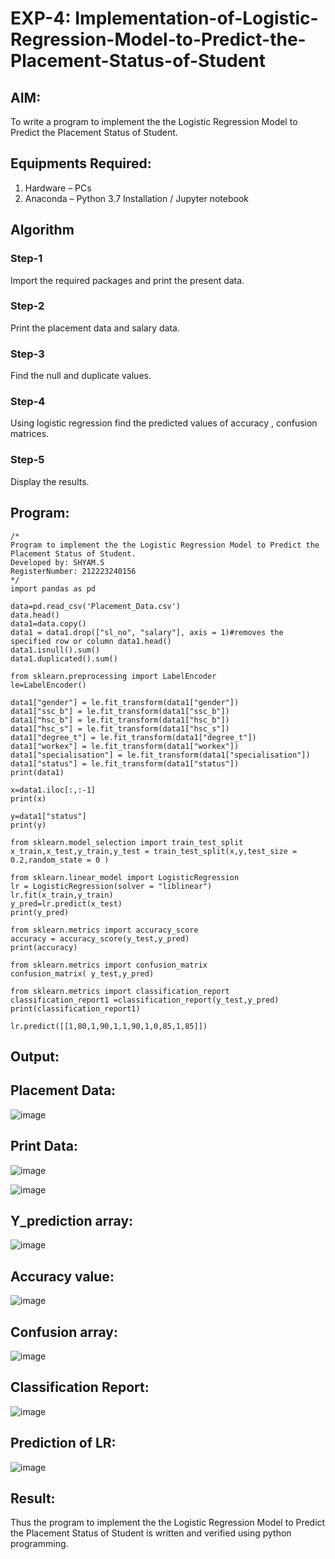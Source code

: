 # EXP-4: Implementation-of-Logistic-Regression-Model-to-Predict-the-Placement-Status-of-Student

## AIM:
To write a program to implement the the Logistic Regression Model to Predict the Placement Status of Student.

## Equipments Required:
1. Hardware – PCs
2. Anaconda – Python 3.7 Installation / Jupyter notebook

## Algorithm
### Step-1 
Import the required packages and print the present data.
### Step-2
Print the placement data and salary data.
### Step-3
Find the null and duplicate values.
### Step-4
Using logistic regression find the predicted values of accuracy , confusion matrices.
### Step-5
Display the results.

## Program:
```
/*
Program to implement the the Logistic Regression Model to Predict the Placement Status of Student.
Developed by: SHYAM.S
RegisterNumber: 212223240156 
*/
import pandas as pd

data=pd.read_csv('Placement_Data.csv')
data.head()
data1=data.copy()
data1 = data1.drop(["sl_no", "salary"], axis = 1)#removes the specified row or column data1.head()
data1.isnull().sum()
data1.duplicated().sum()

from sklearn.preprocessing import LabelEncoder
le=LabelEncoder()

data1["gender"] = le.fit_transform(data1["gender"])
data1["ssc_b"] = le.fit_transform(data1["ssc_b"])
data1["hsc_b"] = le.fit_transform(data1["hsc_b"])
data1["hsc_s"] = le.fit_transform(data1["hsc_s"])
data1["degree_t"] = le.fit_transform(data1["degree_t"])
data1["workex"] = le.fit_transform(data1["workex"])
data1["specialisation"] = le.fit_transform(data1["specialisation"])
data1["status"] = le.fit_transform(data1["status"])
print(data1)

x=data1.iloc[:,:-1]
print(x)

y=data1["status"]
print(y)

from sklearn.model_selection import train_test_split
x_train,x_test,y_train,y_test = train_test_split(x,y,test_size = 0.2,random_state = 0 )

from sklearn.linear_model import LogisticRegression
lr = LogisticRegression(solver = "liblinear")
lr.fit(x_train,y_train)
y_pred=lr.predict(x_test)
print(y_pred)

from sklearn.metrics import accuracy_score
accuracy = accuracy_score(y_test,y_pred)
print(accuracy)

from sklearn.metrics import confusion_matrix
confusion_matrix( y_test,y_pred)

from sklearn.metrics import classification_report
classification_report1 =classification_report(y_test,y_pred)
print(classification_report1)

lr.predict([[1,80,1,90,1,1,90,1,0,85,1,85]])
```

## Output:

## Placement Data:
![image](https://github.com/SridharShyam/Implementation-of-Logistic-Regression-Model-to-Predict-the-Placement-Status-of-Student/assets/144871368/3e81827b-fa01-4637-b9fc-57b8d011c3d5)
## Print Data:
![image](https://github.com/SridharShyam/Implementation-of-Logistic-Regression-Model-to-Predict-the-Placement-Status-of-Student/assets/144871368/01d024f7-5670-44d1-9a88-3f2e3d1d448d)

![image](https://github.com/SridharShyam/Implementation-of-Logistic-Regression-Model-to-Predict-the-Placement-Status-of-Student/assets/144871368/652231b3-9eb1-4073-9104-e17917cf6c4d)
## Y_prediction array:
![image](https://github.com/SridharShyam/Implementation-of-Logistic-Regression-Model-to-Predict-the-Placement-Status-of-Student/assets/144871368/17166c5e-5a33-47cf-948a-f0d3583f23a3)
## Accuracy value:
![image](https://github.com/SridharShyam/Implementation-of-Logistic-Regression-Model-to-Predict-the-Placement-Status-of-Student/assets/144871368/61183f89-ae93-4ee8-859c-3ac41ec49944)
## Confusion array:
![image](https://github.com/SridharShyam/Implementation-of-Logistic-Regression-Model-to-Predict-the-Placement-Status-of-Student/assets/144871368/818669d2-630e-498d-9921-d4f6517d3172)
## Classification Report:
![image](https://github.com/SridharShyam/Implementation-of-Logistic-Regression-Model-to-Predict-the-Placement-Status-of-Student/assets/144871368/6332e2a3-9590-42aa-b41e-c2c4e523b31b)
## Prediction of LR:
![image](https://github.com/SridharShyam/Implementation-of-Logistic-Regression-Model-to-Predict-the-Placement-Status-of-Student/assets/144871368/9c0f8556-358c-45d7-9c3d-6b3de69220cc)


## Result:
Thus the program to implement the the Logistic Regression Model to Predict the Placement Status of Student is written and verified using python programming.

